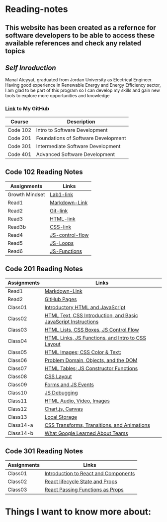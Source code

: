 # Reading-notes

## This website has been created as a refernce for software developers  to be able to access these available references and check any related topics


## *Self Inroduction* 
Manal Ateyyat, graduated from Jordan University as Electrical Engineer. 
Having good experience in Renewable Energy and Energy Efficiency sector, I am glad to be part of this program so I can develop my skills and gain new tools to explore more opportunities and knowledge
### [Link](https://github.com/Manal4888) to My GitHub

|Course  |Description|
|--------|---------|
|Code 102| Intro to Software Development|
|Code 201| Foundations of Software Development|
|Code 301| Intermediate Software Development|
|Code 401| Advanced Software Development|


## Code 102 Reading Notes

|Assignments|Links|
|-----------|---------|
|Growth Mindset|[Lab1-link](102/Lab1.md)|
|Read1| [Markdown-Link](102/Read1.md)|
|Read2|[Git-link](102/Read2.md)|
|Read3|[HTML-link](102/Read3.md)|
|Read3b|[CSS-link](102/Read3b.md)|
|Read4|[JS-control-flow](102/Read4.md)|
|Read5|[JS-Loops](102/Read5.md)|
|Read6|[JS-Functions](102/Read6.md)|


## Code 201 Reading Notes

|Assignments|Links|
|-----------|---------|
|Read1|[Markdown-Link](201/Read1.md)|
|Read2|[GitHub Pages](201/Read2.md)|
|Class01|[ Introductory HTML and JavaScript](201/Class01.md)|
|Class02|[HTML Text, CSS Introduction, and Basic JavaScript Instructions](201/Class02.md)|
|Class03|[HTML Lists, CSS Boxes, JS Control Flow](201/Class03.md)|
|Class04|[HTML Links, JS Functions, and Intro to CSS Layout](201/Class04.md)|
|Class05|[HTML Images; CSS Color & Text:](201/Class05.md)|
|Class06|[Problem Domain, Objects, and the DOM](201/Class06.md)
|Class07|[HTML Tables; JS Constructor Functions](201/Class07.md)
|Class08|[CSS Layout](201/Class08.md)
|Class09| [Forms and JS Events](201/Class09.md)
|Class10|[JS Debugging](201/Class10.md)
|Class11|[HTML Audio, Video, Images](201/Class11.md)
|Class12|[Chart.js, Canvas](201/Class12.md)
|Class13|[Local Storage](201/Class13.md)
|Class14-a|[CSS Transforms, Transitions, and Animations](201/Class14-a.md)
|Class14-b|[What Google Learned About Teams](201/Class14-b.md)





## Code 301 Reading Notes

|Assignments|Links|
|-----------|---------|
|Class01|[Introduction to React and Components](301/Class01.md)
|Class02| [React lifecycle State and Props](301/Class02.md)
|Class03| [React Passing Functions as Props](301/Class03.md)

# Things I want to know more about:

